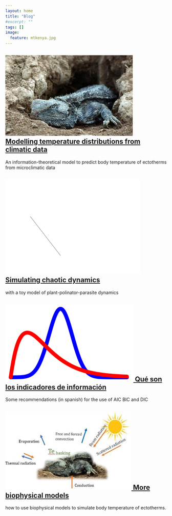 ```yaml
---
layout: home
title: "Blog"
#excerpt: ""
tags: []
image:
  feature: mtkenya.jpg
---
```

<div class="titles">

<div class="tile">
  <h2 class="post-title"> <a href="https://www.amnat.org/an/newpapers/MayRubalcaba.html"> 
  <img src="/images/posts/lizard.jpg"/>
  Modelling temperature distributions from climatic data </a></h2>
  <p class="post-excerpt"> An information-theoretical model to predict body temperature of ectotherms from microclimatic data </p>
</div><!-- /.tile -->

<div class="tile">
  <h2 class="post-title"><a href="/posts/">
  <img src="/images/posts/atractor.gif"/>
  Simulating chaotic dynamics </a></h2>
  <p class="post-excerpt"> with a toy model of plant-polinator-parasite dynamics </p>
</div><!-- /.tile -->

<div class="tile">
  <h2 class="post-title"><a href="/posts/">
  <img src="/images/posts/Bayes_icon.jpg"/>
  Qué son los indicadores de información </a></h2>
  <p class="post-excerpt">Some recommendations (in spanish) for the use of AIC BIC and DIC </p>
</div><!-- /.tile -->

<div class="tile">
  <h2 class="post-title"><a href="/posts/">
  <img src="/images/posts/bodytemp.jpg"/>
  More biophysical models </a></h2>
  <p class="post-excerpt"> how to use biophysical models to simulate body temperature of ectotherms. </p>
</div><!-- /.tile -->


